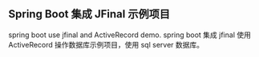 ## Spring Boot 集成 JFinal 示例项目

spring boot use jfinal and ActiveRecord demo. spring boot 集成 jfinal 使用 ActiveRecord 操作数据库示例项目，使用 sql server 数据库。
